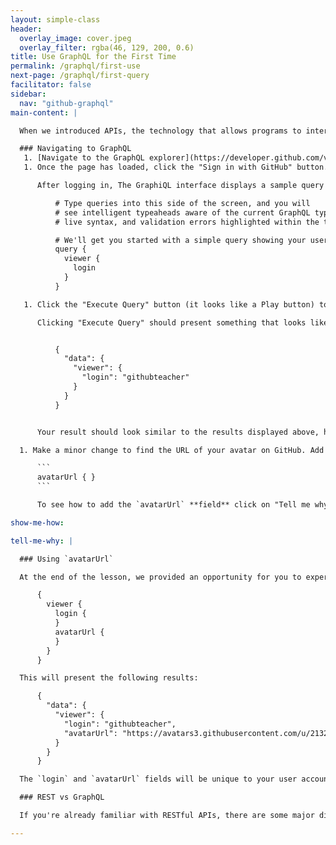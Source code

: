 ```yaml
---
layout: simple-class
header:
  overlay_image: cover.jpeg
  overlay_filter: rgba(46, 129, 200, 0.6)
title: Use GraphQL for the First Time
permalink: /graphql/first-use
next-page: /graphql/first-query
facilitator: false
sidebar:
  nav: "github-graphql"
main-content: |

  When we introduced APIs, the technology that allows programs to interact with existing information, we briefly mentioned GraphQL. In this section, we are going to use a tool that enables you to experiment with GraphQL quickly and easily.

  ### Navigating to GraphQL
   1. [Navigate to the GraphQL explorer](https://developer.github.com/v4/explorer/).
   1. Once the page has loaded, click the "Sign in with GitHub" button. If you don't have a GitHub account, [here are some instructions for getting an account setup](https://help.github.com/articles/signing-up-for-a-new-github-account/).  

      After logging in, The GraphiQL interface displays a sample query in the left pane that should look like this:

          # Type queries into this side of the screen, and you will
          # see intelligent typeaheads aware of the current GraphQL type schema,
          # live syntax, and validation errors highlighted within the text.

          # We'll get you started with a simple query showing your username!
          query {
            viewer {
              login
            }
          }

   1. Click the "Execute Query" button (it looks like a Play button) to run the query that is in the left pane and display the results in the right pane.

      Clicking "Execute Query" should present something that looks like this:


          {
            "data": {
              "viewer": {
                "login": "githubteacher"
              }
            }
          }


      Your result should look similar to the results displayed above, however, `githubteacher` should be replaced with your username (or login as the query displays).

  1. Make a minor change to find the URL of your avatar on GitHub. Add the following code to your query, so it will return a URL to your avatar image.

      ```
      avatarUrl { }
      ```

      To see how to add the `avatarUrl` **field** click on "Tell me why" below :point_down:.

show-me-how:

tell-me-why: |

  ### Using `avatarUrl`

  At the end of the lesson, we provided an opportunity for you to experiment using the `avatarUrl` field. If you weren't able to get the query to run, or you just want to see how you would add additional fields to your query, you can make your query look like the following:

      {
        viewer {
          login {
          }
          avatarUrl {
          }
        }
      }      

  This will present the following results:

      {
        "data": {
          "viewer": {
            "login": "githubteacher",
            "avatarUrl": "https://avatars3.githubusercontent.com/u/2132216?v=3"
          }
        }
      }

  The `login` and `avatarUrl` fields will be unique to your user account. If you haven't setup a unique avatar for your account, you totally should! If you need an idea for a cool avatar to use, [why not an Octocat?](https://octodex.github.com/)

  ### REST vs GraphQL

  If you're already familiar with RESTful APIs, there are some major differences between REST and GraphQL that you should know about. Along with the [official documentation](https://developer.github.com/v4/), you may want to read up on [this blog post](https://githubengineering.com/the-github-graphql-api/).

---
```

